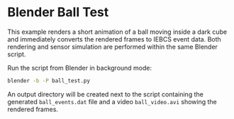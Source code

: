 # Blender Ball Test

This example renders a short animation of a ball moving inside a dark cube and
immediately converts the rendered frames to IEBCS event data. Both rendering and
sensor simulation are performed within the same Blender script.

Run the script from Blender in background mode:

```bash
blender -b -P ball_test.py
```

An output directory will be created next to the script containing the generated
`ball_events.dat` file and a video `ball_video.avi` showing the rendered frames.
